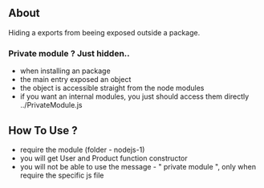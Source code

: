 ## About

Hiding a exports from beeing exposed outside a package.

### Private module ? Just hidden..

- when installing an package
- the main entry exposed an object
- the object is accessible straight from the node modules
- if you want an internal modules, you just should access them directly ../PrivateModule.js

## How To Use ?

- require the module (folder - nodejs-1)
- you will get User and Product function constructor
- you will not be able to use the message - " private module ", only when require the specific js file
